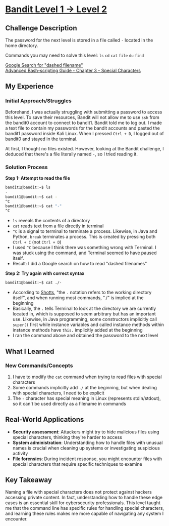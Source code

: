 # [Bandit Level 1 → Level 2](https://overthewire.org/wargames/bandit/bandit2.html)

## Challenge Description
The password for the next level is stored in a file called `-` located in the home directory.

Commands you may need to solve this level:
`ls` `cd` `cat` `file` `du` `find`

[Google Search for "dashed filename"](https://www.google.com/search?q=dashed+filename)  
[Advanced Bash-scripting Guide - Chapter 3 - Special Characters](https://linux.die.net/abs-guide/special-chars.html)

## My Experience

### Initial Approach/Struggles
Beforehand, I was actually struggling with submitting a password to access this level. To save their resources, Bandit will not allow me to use `ssh` from the bandit0 account to connect to bandit1. Bandit told me to log out. I made a text file to contain my passwords for the bandit accounts and pasted the bandit1 password inside Kali Linux. When I pressed `Ctrl + D`, I logged out of bandit0 and stayed in the terminal.

At first, I thought no files existed. However, looking at the Bandit challenge, I deduced that there's a file literally named `-`, so I tried reading it.

### Solution Process

**Step 1: Attempt to read the file**
```bash
bandit1@bandit:~$ ls
-
bandit1@bandit:~$ cat -
^C
bandit1@bandit:~$ cat "-"
^C
```
- `ls` reveals the contents of a directory
- `cat` reads text from a file directly in terminal
- `^C` is a signal to terminal to terminate a process. Likewise, in Java and Python, `break` terminates a process. This is created by pressing both `Ctrl + C` (not `Ctrl + D`)
- I used `^C` because I think there was something wrong with Terminal. I was stuck using the command, and Terminal seemed to have paused itself.
- Result: I did a Google search on how to read "dashed filenames"

**Step 2: Try again with correct syntax**
```bash
bandit1@bandit:~$ cat ./-
```
- According to [Shotts](https://linuxcommand.org/lc3_lts0020.php), "the `.` notation refers to the working directory itself", and when running most commands, "./" is implied at the beginning
- Basically, the `.` tells Terminal to look at the directory we are currently located in, which is supposed to seem arbitrary but has an important use. Likewise, in Java programming, some constructors implicitly call `super()` first while instance variables and called instance methods within instance methods have `this.` implicitly added at the beginning
- I ran the command above and obtained the password to the next level

## What I Learned

### New Commands/Concepts
1. I have to modify the `cat` command when trying to read files with special characters
2. Some commands implicitly add `./` at the beginning, but when dealing with special characters, I need to be explicit
3. The `-` character has special meaning in Linux (represents stdin/stdout), so it can't be used directly as a filename in commands

## Real-World Applications
- **Security assessment**: Attackers might try to hide malicious files using special characters, thinking they're harder to access
- **System administration**: Understanding how to handle files with unusual names is crucial when cleaning up systems or investigating suspicious activity
- **File forensics**: During incident response, you might encounter files with special characters that require specific techniques to examine

## Key Takeaway
Naming a file with special characters does not protect against hackers accessing private content. In fact, understanding how to handle these edge cases is an essential skill for cybersecurity professionals. This level taught me that the command line has specific rules for handling special characters, and learning these rules makes me more capable of navigating any system I encounter.
